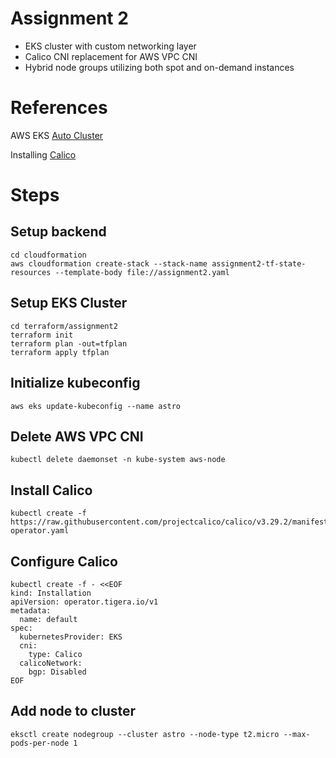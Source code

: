 # Assignment 2

- EKS cluster with custom networking layer
- Calico CNI replacement for AWS VPC CNI
- Hybrid node groups utilizing both spot and on-demand instances

# References

AWS EKS [Auto Cluster](https://hervekhg.medium.com/i-built-my-first-eks-cluster-in-auto-mode-and-was-shocked-by-the-simplicity-a-terraform-guide-df327dca7c8e)

Installing [Calico](https://docs.tigera.io/calico/latest/getting-started/kubernetes/managed-public-cloud/eks)

# Steps

## Setup backend
```
cd cloudformation
aws cloudformation create-stack --stack-name assignment2-tf-state-resources --template-body file://assignment2.yaml
```

## Setup EKS Cluster
```
cd terraform/assignment2
terraform init
terraform plan -out=tfplan
terraform apply tfplan
```

## Initialize kubeconfig
```
aws eks update-kubeconfig --name astro
```

## Delete AWS VPC CNI
```
kubectl delete daemonset -n kube-system aws-node
```

## Install Calico
```
kubectl create -f https://raw.githubusercontent.com/projectcalico/calico/v3.29.2/manifests/tigera-operator.yaml
```

## Configure Calico
```
kubectl create -f - <<EOF
kind: Installation
apiVersion: operator.tigera.io/v1
metadata:
  name: default
spec:
  kubernetesProvider: EKS
  cni:
    type: Calico
  calicoNetwork:
    bgp: Disabled
EOF
```

## Add node to cluster
```
eksctl create nodegroup --cluster astro --node-type t2.micro --max-pods-per-node 1
```